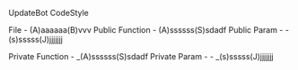 UpdateBot
CodeStyle

File - (A)aaaaaa(B)vvv
Public Function - (A)ssssss(S)sdadf
Public Param - - (s)sssss(J)jjjjjjj

Private Function - _(A)ssssss(S)sdadf
Private Param - - _(s)sssss(J)jjjjjjj
